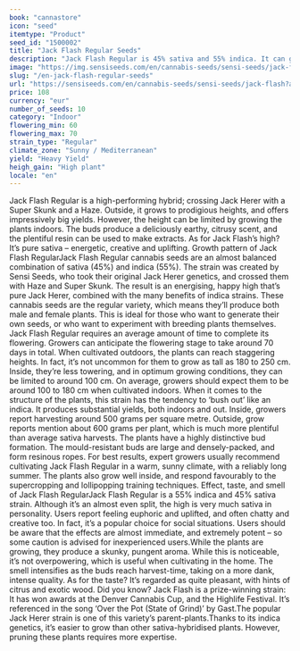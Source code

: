 ```yaml
---
book: "cannastore"
icon: "seed"
itemtype: "Product"
seed_id: "1500002"
title: "Jack Flash Regular Seeds"
description: "Jack Flash Regular is 45% sativa and 55% indica. It can grow to as tall as 250 cm, and produces impressive yields. It has a distinctive earthy aroma."
image: "https://img.sensiseeds.com/en/cannabis-seeds/sensi-seeds/jack-flash-image.png"
slug: "/en-jack-flash-regular-seeds"
url: "https://sensiseeds.com/en/cannabis-seeds/sensi-seeds/jack-flash?a_aid=cannastore"
price: 108
currency: "eur"
number_of_seeds: 10
category: "Indoor"
flowering_min: 60
flowering_max: 70
strain_type: "Regular"
climate_zone: "Sunny / Mediterranean"
yield: "Heavy Yield"
heigh_gain: "High plant"
locale: "en"
---
```

Jack Flash Regular is a high-performing hybrid; crossing Jack Herer with a Super Skunk and a Haze. Outside, it grows to prodigious heights, and offers impressively big yields. However, the height can be limited by growing the plants indoors. The buds produce a deliciously earthy, citrusy scent, and the plentiful resin can be used to make extracts. As for Jack Flash’s high? It’s pure sativa – energetic, creative and uplifting. Growth pattern of Jack Flash RegularJack Flash Regular cannabis seeds are an almost balanced combination of sativa (45%) and indica (55%). The strain was created by Sensi Seeds, who took their original Jack Herer genetics, and crossed them with Haze and Super Skunk. The result is an energising, happy high that’s pure Jack Herer, combined with the many benefits of indica strains. These cannabis seeds are the regular variety, which means they’ll produce both male and female plants. This is ideal for those who want to generate their own seeds, or who want to experiment with breeding plants themselves. Jack Flash Regular requires an average amount of time to complete its flowering. Growers can anticipate the flowering stage to take around 70 days in total. When cultivated outdoors, the plants can reach staggering heights. In fact, it’s not uncommon for them to grow as tall as 180 to 250 cm. Inside, they’re less towering, and in optimum growing conditions, they can be limited to around 100 cm. On average, growers should expect them to be around 100 to 180 cm when cultivated indoors. When it comes to the structure of the plants, this strain has the tendency to ‘bush out’ like an indica. It produces substantial yields, both indoors and out. Inside, growers report harvesting around 500 grams per square metre. Outside, grow reports mention about 600 grams per plant, which is much more plentiful than average sativa harvests. The plants have a highly distinctive bud formation. The mould-resistant buds are large and densely-packed, and form resinous ropes. For best results, expert growers usually recommend cultivating Jack Flash Regular in a warm, sunny climate, with a reliably long summer. The plants also grow well inside, and respond favourably to the supercropping and lollipopping training techniques. Effect, taste, and smell of Jack Flash RegularJack Flash Regular is a 55% indica and 45% sativa strain. Although it’s an almost even split, the high is very much sativa in personality. Users report feeling euphoric and uplifted, and often chatty and creative too. In fact, it’s a popular choice for social situations. Users should be aware that the effects are almost immediate, and extremely potent – so some caution is advised for inexperienced users.While the plants are growing, they produce a skunky, pungent aroma. While this is noticeable, it’s not overpowering, which is useful when cultivating in the home. The smell intensifies as the buds reach harvest-time, taking on a more dank, intense quality. As for the taste? It’s regarded as quite pleasant, with hints of citrus and exotic wood. Did you know? Jack Flash is a prize-winning strain: It has won awards at the Denver Cannabis Cup, and the Highlife Festival. It’s referenced in the song ‘Over the Pot (State of Grind)’ by Gast.The popular Jack Herer strain is one of this variety’s parent-plants.Thanks to its indica genetics, it’s easier to grow than other sativa-hybridised plants. However, pruning these plants requires more expertise.
